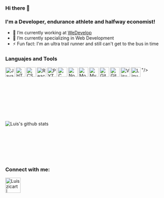 ### Hi there 👋

### I'm a Developer, endurance athlete and halfway economist!

- 🔭 I’m currently working at [WeDevelop](https://wedevelop.me/)
- 🌱 I’m currently specializing in Web Development
- ⚡ Fun fact: I'm an ultra trail runner and still can't get to the bus in time

### Languajes and Tools

<img align="left" alt="JavaScript" width="30px" src="https://img.icons8.com/color/48/000000/javascript.png"/>
<img align="left" alt="HTML5" width="30px" src="https://img.icons8.com/color/48/000000/html-5.png"/>
<img align="left" alt="CSS3" width="30px" src="https://img.icons8.com/color/48/000000/css3.png"/>
<img align="left" alt="React" width="30px" src="<img src="https://img.icons8.com/office/16/000000/react.png"/>"/>
<img align="left" alt="PYTHON" width="30px" src="https://img.icons8.com/color/48/000000/python.png"/>
<img align="left" alt="C" width="30px" src="https://img.icons8.com/color/48/000000/c-programming.png"/>
<img align="left" alt="Node.Js" width="30px" src="https://img.icons8.com/color/48/000000/nodejs.png"/>
<img align="left" alt="MongoDB" width="30px" src="https://img.icons8.com/color/48/000000/mongodb.png"/>
<img align="left" alt="MySQL" width="30px" src="https://img.icons8.com/color/48/000000/mysql.png"/>
<img align="left" alt="Git" width="30px" src="https://img.icons8.com/color/48/000000/git.png"/>
<img align="left" alt="GitHub" width="30px" src="https://img.icons8.com/color/48/000000/github.png"/>
<img align="left" alt="Visual Studio Code" width="30px" src="https://img.icons8.com/color/48/000000/visual-studio-code-2019.png"/>
<img align="left" alt="Linux" width="30px" src="https://img.icons8.com/color/48/000000/linux.png"/>

<br/> <br/> <br/> <br/>
## <br/>

![Luis's github stats](https://github-readme-stats.vercel.app/api?username=Luiszicart&show_icons=true&theme=synthwave)

<br/> <br/>
## <br/>

### Connect with me:
[<img align="left" alt="Luiszicart | LinkedIn" width="48px" src="https://img.icons8.com/color/48/000000/linkedin.png"/>][linkedin]

[linkedin]:https://www.linkedin.com/in/luis-andrés-zapata-icart-a005691b4
